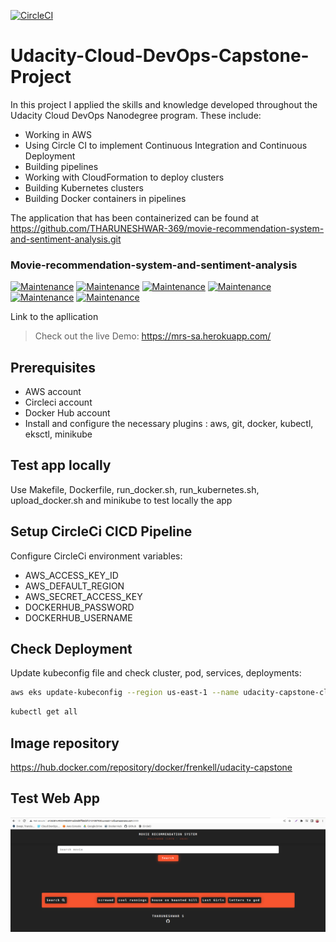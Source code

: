 [![CircleCI](https://dl.circleci.com/status-badge/img/gh/Kellfren/Udacity-Cloud-DevOps-Capstone-Project/tree/main.svg?style=svg)](https://dl.circleci.com/status-badge/redirect/gh/Kellfren/Udacity-Cloud-DevOps-Capstone-Project/tree/main)

# Udacity-Cloud-DevOps-Capstone-Project
 In this project I applied the skills and knowledge developed throughout the Udacity Cloud DevOps Nanodegree program. These include:

- Working in AWS
- Using Circle CI to implement Continuous Integration and Continuous Deployment
- Building pipelines
- Working with CloudFormation to deploy clusters
- Building Kubernetes clusters
- Building Docker containers in pipelines

The application that has been containerized can be found at https://github.com/THARUNESHWAR-369/movie-recommendation-system-and-sentiment-analysis.git  

### Movie-recommendation-system-and-sentiment-analysis

[![Maintenance](https://img.shields.io/badge/python-3.9-blue.svg)](https://www.python.org/downloads/release/python-390/) 
[![Maintenance](https://img.shields.io/badge/framework-flask-red.svg)](https://flask.palletsprojects.com/en/2.0.x/) 
[![Maintenance](https://img.shields.io/badge/Frontend-HTML_CSS-green.svg)](https://img.shields.io/badge/Frontend-HTML/CSS/JS-green.svg) 
[![Maintenance](https://img.shields.io/badge/Backend-Javascript-yellow.svg)](https://img.shields.io/badge/Backend-Javascript-yellow.svg) 
[![Maintenance](https://img.shields.io/badge/Backend-Jquery_Ajax-yellow.svg)](https://img.shields.io/badge/Backend-Javascript-yellow.svg) 
[![Maintenance](https://img.shields.io/badge/AI-Machine_Learning_NLP-blue.svg)](https://img.shields.io/badge/Backend-JD-yellow.svg) 

Link to the apllication
> Check out the live Demo: https://mrs-sa.herokuapp.com/

## Prerequisites
- AWS account
- Circleci account
- Docker Hub account
- Install and configure the necessary plugins : aws, git, docker, kubectl, eksctl, minikube

## Test app locally
Use Makefile, Dockerfile, run_docker.sh, run_kubernetes.sh, upload_docker.sh and minikube to test locally the app

## Setup CircleCi CICD Pipeline
Configure CircleCi environment variables:
- AWS_ACCESS_KEY_ID		
- AWS_DEFAULT_REGION		
- AWS_SECRET_ACCESS_KEY		
- DOCKERHUB_PASSWORD		
- DOCKERHUB_USERNAME

## Check Deployment
Update kubeconfig file and check cluster, pod, services, deployments:

```sh
aws eks update-kubeconfig --region us-east-1 --name udacity-capstone-cluster
```
```sh
kubectl get all
```
## Image repository

https://hub.docker.com/repository/docker/frenkell/udacity-capstone

## Test Web App

![alt text](https://github.com/Kellfren/Udacity-Cloud-DevOps-Capstone-Project/blob/main/screenshots/web-app.png?raw=true)